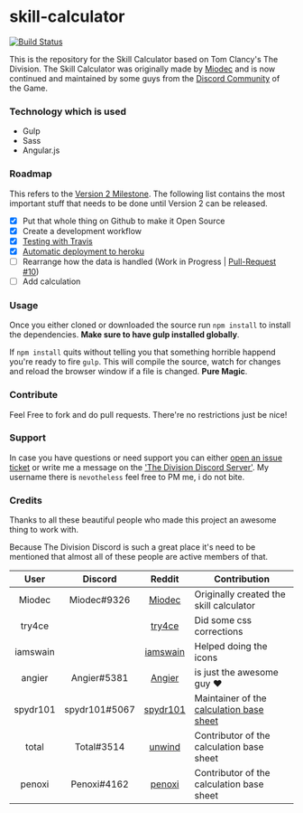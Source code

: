# skill-calculator
[![Build Status](https://travis-ci.org/ununseptium/skill-calculator.svg?branch=master)](https://travis-ci.org/ununseptium/skill-calculator)

This is the repository for the Skill Calculator based on Tom Clancy's The Division. The Skill Calculator was originally made by [Miodec](https://www.reddit.com/user/miodec) and is now continued and maintained by some guys from the [Discord Community](http://thedivisiondiscord.com) of the Game.

### Technology which is used

- Gulp
- Sass
- Angular.js

### Roadmap

This refers to the [Version 2 Milestone](https://github.com/ununseptium/skill-calculator/milestones). The following list contains the most important stuff that needs to be done until Version 2 can be released.

 - [x] Put that whole thing on Github to make it Open Source
 - [x] Create a development workflow
  - [x] [Testing with Travis](https://github.com/ununseptium/skill-calculator/commit/ea0010b035feb41439f5053094cf7aaaf4c63724)
  - [x] [Automatic deployment to heroku](https://github.com/ununseptium/skill-calculator/commit/fd6ce68e1aa345c311a0bb73394bdb91a5a235b3)
 - [ ] Rearrange how the data is handled (Work in Progress | [Pull-Request #10](https://github.com/ununseptium/skill-calculator/pull/10))
 - [ ] Add calculation
 
### Usage

Once you either cloned or downloaded the source run `npm install` to install the dependencies. **Make sure to have gulp installed globally**.

If `npm install` quits without telling you that something horrible happend you're ready to fire `gulp`.
This will compile the source, watch for changes and reload the browser window if a file is changed. **Pure Magic**.

### Contribute
Feel Free to fork and do pull requests. There're no restrictions just be nice!

### Support
In case you have questions or need support you can either [open an issue ticket](https://github.com/ununseptium/skill-calculator/issues/new) or write me a message on the ['The Division Discord Server'](http://thedivisiondiscord.com). My username there is `nevotheless` feel free to PM me, i do not bite.

### Credits

Thanks to all these beautiful people who made this project an awesome thing to work with.

Because The Division Discord is such a great place it's need to be mentioned that almost all of these people are active members of that.

| User     | Discord       | Reddit                                           | Contribution |
|:--------:|:-------------:|:------------------------------------------------:|--------------|
| Miodec   | Miodec#9326   | [Miodec](https://www.reddit.com/user/miodec)     | Originally created the skill calculator
| try4ce   |               | [try4ce](https://www.reddit.com/user/try4ce)     | Did some css corrections
| iamswain |               | [iamswain](https://www.reddit.com/user/iamswain) | Helped doing the icons
| angier   | Angier#5381   | [Angier](https://www.reddit.com/user/angier85)   | is just the awesome guy :heart:
| spydr101 | spydr101#5067 | [spydr101](https://www.reddit.com/user/spydr101) | Maintainer of the [calculation base sheet](https://docs.google.com/spreadsheets/d/1PPR9FBZ2JN1Dbd8tGlq1Mwg9PTTy82_m8A-X36dxyyc/edit#gid=914965688)
| total    | Total#3514    | [unwind](https://www.reddit.com/user/unwind)     | Contributor of the calculation base sheet
| penoxi   | Penoxi#4162   | [penoxi](https://www.reddit.com/user/Penox)      | Contributor of the calculation base sheet
